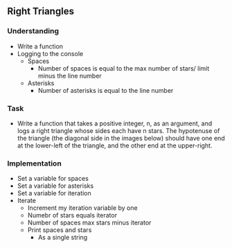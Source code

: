 ## Right Triangles

### Understanding
- Write a function
- Logging to the console
  + Spaces
    * Number of spaces is equal to the max number of stars/ limit minus the line number
  + Asterisks
    * Number of asterisks is equal to the line number

### Task
- Write a function that takes a positive integer, n, as an argument, and logs a right triangle whose sides each have n stars. The hypotenuse of the triangle (the diagonal side in the images below) should have one end at the lower-left of the triangle, and the other end at the upper-right.

### Implementation
- Set a variable for spaces
- Set a variable for asterisks
- Set a variable for iteration
- Iterate
  + Increment my iteration variable by one
  + Numebr of stars equals iterator
  + Number of spaces max stars minus iterator
  + Print spaces and stars
    * As a single string